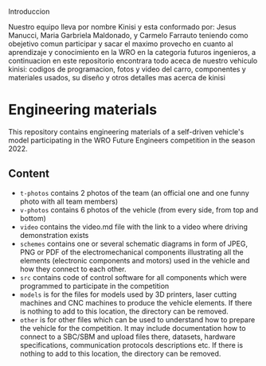 Introduccion

Nuestro equipo lleva por nombre Kinisi y esta conformado por: Jesus Manucci, Maria Garbriela Maldonado, y Carmelo Farrauto teniendo como obejetivo comun participar y sacar el maximo provecho en cuanto al aprendizaje y conocimiento en la WRO en la categoria futuros ingenieros, a continuacion en este repositorio encontrara todo aceca de nuestro vehiculo kinisi: codigos de programacion, fotos y video del carro, componentes y materiales usados, su diseño y otros detalles mas acerca de kinisi

Engineering materials
====

This repository contains engineering materials of a self-driven vehicle's model participating in the WRO Future Engineers competition in the season 2022.

## Content

* `t-photos` contains 2 photos of the team (an official one and one funny photo with all team members)
* `v-photos` contains 6 photos of the vehicle (from every side, from top and bottom)
* `video` contains the video.md file with the link to a video where driving demonstration exists
* `schemes` contains one or several schematic diagrams in form of JPEG, PNG or PDF of the electromechanical components illustrating all the elements (electronic components and motors) used in the vehicle and how they connect to each other.
* `src` contains code of control software for all components which were programmed to participate in the competition
* `models` is for the files for models used by 3D printers, laser cutting machines and CNC machines to produce the vehicle elements. If there is nothing to add to this location, the directory can be removed.
* `other` is for other files which can be used to understand how to prepare the vehicle for the competition. It may include documentation how to connect to a SBC/SBM and upload files there, datasets, hardware specifications, communication protocols descriptions etc. If there is nothing to add to this location, the directory can be removed.